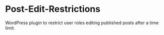 # Post-Edit-Restrictions
WordPress plugin to restrict user roles editing published posts after a time limit.

